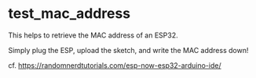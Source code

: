 # test_mac_address
This helps to retrieve the MAC address of an ESP32.

Simply plug the ESP, upload the sketch, and write the MAC address down!

cf. https://randomnerdtutorials.com/esp-now-esp32-arduino-ide/
